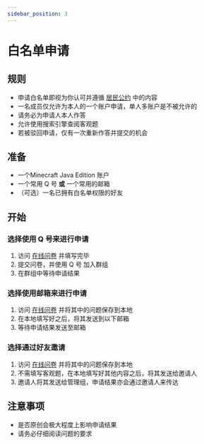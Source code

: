 ```yaml
---
sidebar_position: 3
---
```


# 白名单申请

## 规则
- 申请白名单即视为你认可并遵循 [居民公约](rules) 中的内容
- 一名成员仅允许为本人的一个账户申请，单人多账户是不被允许的
- 请务必为申请人本人作答
- 允许使用搜索引擎查阅客观题
- 若被驳回申请，仅有一次重新作答并提交的机会

## 准备
- 一个Minecraft Java Edition 账户
- 一个常用 Q 号 **或** 一个常用的邮箱
- （可选）一名已拥有白名单权限的好友

## 开始
### 选择使用 Q 号来进行申请
1. 访问 [在线问卷](https://wj.qq.com/s2/9639046/421e) 并填写完毕
2. 提交问卷，并使用 Q 号 加入群组
3. 在群组中等待申请结果

### 选择使用邮箱来进行申请
1. 访问 [在线问卷](https://wj.qq.com/s2/9639046/421e) 并将其中的问题保存到本地
2. 在本地填写好之后，将其发送到以下邮箱
3. 等待申请结果发送至邮箱

### 选择通过好友邀请
1. 访问 [在线问卷](https://wj.qq.com/s2/9639046/421e) 并将其中的问题保存到本地
2. 不需填写客观题，在本地填写好其他内容之后，将其发送给邀请人
3. 邀请人将其发送给管理组，申请结果亦会通过邀请人来传达

## 注意事项
- 是否原创会极大程度上影响申请结果
- 请务必仔细阅读问题的要求